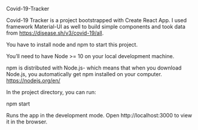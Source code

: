 
Covid-19-Tracker

Covid-19 Tracker is a project bootstrapped with Create React App. I used framework Material-UI as well to build simple components and took data from https://disease.sh/v3/covid-19/all.

You have to install node and npm to start this project.

You’ll need to have Node >= 10 on your local development machine.

npm is distributed with Node.js- which means that when you download Node.js, you automatically get npm installed on your computer. https://nodejs.org/en/


In the project directory, you can run:

npm start 

Runs the app in the development mode. Open http://localhost:3000 to view it in the browser.

